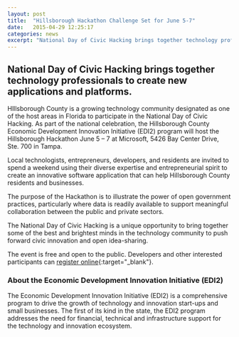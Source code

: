 ```yaml
---
layout: post
title:  "Hillsborough Hackathon Challenge Set for June 5-7"
date:   2015-04-29 12:25:17
categories: news
excerpt: "National Day of Civic Hacking brings together technology professionals to create new applications and platforms."
---
```


## National Day of Civic Hacking brings together technology professionals to create new applications and platforms.

Hlllsborough County is a growing technology community designated as one of the host areas in Florida to participate in the National Day of Civic Hacking. As part of the national celebration, the Hillsborough County Economic Development Innovation Initiative (EDI2) program will host the Hillsborough Hackathon June 5 – 7 at Microsoft, 5426 Bay Center Drive, Ste. 700 in Tampa.
 
Local technologists, entrepreneurs, developers, and residents are invited to spend a weekend using their diverse expertise and entrepreneurial spirit to create an innovative software application that can help Hillsborough County residents and businesses.
 
The purpose of the Hackathon is to illustrate the power of open government practices, particularly where data is readily available to support meaningful collaboration between the public and private sectors.
 
The National Day of Civic Hacking is a unique opportunity to bring together some of the best and brightest minds in the technology community to push forward civic innovation and open idea-sharing.
 
The event is free and open to the public. Developers and other interested participants can [register online]({{site.eventbrite}}){:target="_blank"}.
 
### About the Economic Development Innovation Initiative (EDI2)

The Economic Development Innovation Initiative (EDI2) is a comprehensive program to drive the growth of technology and innovation start-ups and small businesses. The first of its kind in the state, the EDI2 program addresses the need for financial, technical and infrastructure support for the technology and innovation ecosystem.
